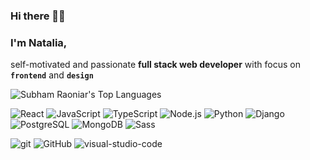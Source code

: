 ### Hi there 👋🙂

### I'm Natalia,        
self-motivated and passionate **full stack web developer** with focus on **`frontend`**  and  **`design`**


<img alt="Subham Raoniar's Top Languages" src="https://github-readme-stats.vercel.app/api/top-langs/?username=versi-on&langs_count=8&count_private=true&layout=compact&theme=react&hide_border=true&bg_color=0D1117"  />


<!--
<br/>

 Technologie Stacks
-->


![React](https://img.shields.io/badge/-React-000?&logo=React)
![JavaScript](https://img.shields.io/badge/-JavaScript-000?&logo=JavaScript)
![TypeScript](https://img.shields.io/badge/-TypeScript-000?&logo=TypeScript)
![Node.js](https://img.shields.io/badge/-Node.js-000?&logo=node.js)
![Python](https://img.shields.io/badge/-Python-000?&logo=Python)
![Django](https://img.shields.io/badge/-Django-000?logo=Django)
![PostgreSQL](https://img.shields.io/badge/-PostgreSQL-000?logo=PostgreSQL)
![MongoDB](https://img.shields.io/badge/-Mongodb-000?logo=MongoDB)
![Sass](https://img.shields.io/badge/-Sass-000?logo=Sass)

![git](https://img.shields.io/badge/-git-000?logo=git)
![GitHub](https://img.shields.io/badge/-GitHub-000?logo=GitHub)
![visual-studio-code](https://img.shields.io/badge/-VSC-000?logo=visual-studio-code)




<!--
### GitHub Activity

<img alt="Subham Raoniar's Activity Graph" src="https://activity-graph.herokuapp.com/graph?username=versi-on&bg_color=0D1117&color=5BCDEC&line=5BCDEC&point=FFFFFF&hide_border=true" />
-->

<!--
**versi-on/versi-on** is a ✨ _special_ ✨ repository because its `README.md` (this file) appears on your GitHub profile.

Here are some ideas to get you started:

- 🔭 I’m currently working on ...
- 🌱 I’m currently learning ...
- 👯 I’m looking to collaborate on ...
- 🤔 I’m looking for help with ...
- 💬 Ask me about ...
- 📫 How to reach me: ...
- 😄 Pronouns: ...
- ⚡ Fun fact: ...
-->
